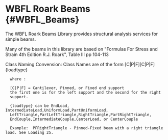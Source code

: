 WBFL Roark Beams {#WBFL_Beams}
========================
The WBFL Roark Beams Library provides structural analysis services for simple beams.

Many of the beams in this library are based on "Formulas For Stress and Strain 4th Edition R.J. Roark", Table III pp 104-113

Class Naming Convension:
      Class Names are of the form [C|P|F][C|P|F]{loadtype}
	  
      where :
	  
      [C|P|F] = Cantilever, Pinned, or Fixed end support
      the first one is for the left support and the second for the right
      support.
	  
      {loadtype} can be EndLoad, IntermediateLoad,UniformLoad,PartUniformLoad,
      LeftTriangle,PartLeftTriangle,RightTriangle,PartRightTriangle,
      EndCouple,IntermediateCouple,CenterLoad, or CenterCouple

      Example:  PFRightTriangle - Pinned-Fixed beam with a right triangle load. See Loading 25.
